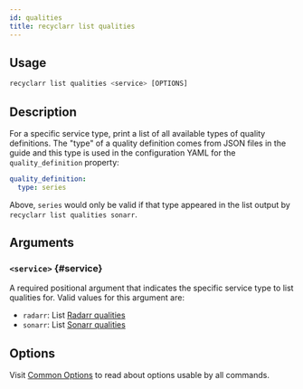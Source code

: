 ```yaml
---
id: qualities
title: recyclarr list qualities
---
```


## Usage

```js
recyclarr list qualities <service> [OPTIONS]
```

## Description

For a specific service type, print a list of all available types of quality definitions. The "type"
of a quality definition comes from JSON files in the guide and this type is used in the
configuration YAML for the `quality_definition` property:

```yml
quality_definition:
  type: series
```

Above, `series` would only be valid if that type appeared in the list output by `recyclarr list
qualities sonarr`.

## Arguments

### `<service>` {#service}

A required positional argument that indicates the specific service type to list qualities for. Valid
values for this argument are:

- `radarr`: List [Radarr qualities][radarr]
- `sonarr`: List [Sonarr qualities][sonarr]

[radarr]: https://github.com/TRaSH-/Guides/tree/master/docs/json/radarr/quality-size
[sonarr]: https://github.com/TRaSH-/Guides/tree/master/docs/json/sonarr/quality-size

## Options

Visit [Common Options](../common.md) to read about options usable by all commands.
